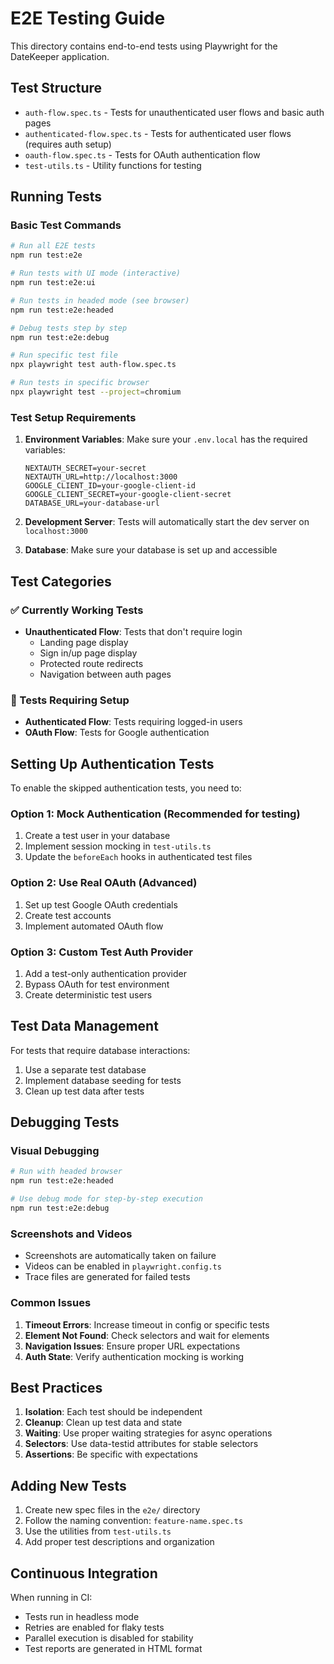 # E2E Testing Guide

This directory contains end-to-end tests using Playwright for the DateKeeper application.

## Test Structure

- `auth-flow.spec.ts` - Tests for unauthenticated user flows and basic auth pages
- `authenticated-flow.spec.ts` - Tests for authenticated user flows (requires auth setup)
- `oauth-flow.spec.ts` - Tests for OAuth authentication flow
- `test-utils.ts` - Utility functions for testing

## Running Tests

### Basic Test Commands

```bash
# Run all E2E tests
npm run test:e2e

# Run tests with UI mode (interactive)
npm run test:e2e:ui

# Run tests in headed mode (see browser)
npm run test:e2e:headed

# Debug tests step by step
npm run test:e2e:debug

# Run specific test file
npx playwright test auth-flow.spec.ts

# Run tests in specific browser
npx playwright test --project=chromium
```

### Test Setup Requirements

1. **Environment Variables**: Make sure your `.env.local` has the required variables:
   ```
   NEXTAUTH_SECRET=your-secret
   NEXTAUTH_URL=http://localhost:3000
   GOOGLE_CLIENT_ID=your-google-client-id
   GOOGLE_CLIENT_SECRET=your-google-client-secret
   DATABASE_URL=your-database-url
   ```

2. **Development Server**: Tests will automatically start the dev server on `localhost:3000`

3. **Database**: Make sure your database is set up and accessible

## Test Categories

### ✅ Currently Working Tests

- **Unauthenticated Flow**: Tests that don't require login
  - Landing page display
  - Sign in/up page display
  - Protected route redirects
  - Navigation between auth pages

### 🔄 Tests Requiring Setup

- **Authenticated Flow**: Tests requiring logged-in users
- **OAuth Flow**: Tests for Google authentication

## Setting Up Authentication Tests

To enable the skipped authentication tests, you need to:

### Option 1: Mock Authentication (Recommended for testing)

1. Create a test user in your database
2. Implement session mocking in `test-utils.ts`
3. Update the `beforeEach` hooks in authenticated test files

### Option 2: Use Real OAuth (Advanced)

1. Set up test Google OAuth credentials
2. Create test accounts
3. Implement automated OAuth flow

### Option 3: Custom Test Auth Provider

1. Add a test-only authentication provider
2. Bypass OAuth for test environment
3. Create deterministic test users

## Test Data Management

For tests that require database interactions:

1. Use a separate test database
2. Implement database seeding for tests
3. Clean up test data after tests

## Debugging Tests

### Visual Debugging
```bash
# Run with headed browser
npm run test:e2e:headed

# Use debug mode for step-by-step execution
npm run test:e2e:debug
```

### Screenshots and Videos
- Screenshots are automatically taken on failure
- Videos can be enabled in `playwright.config.ts`
- Trace files are generated for failed tests

### Common Issues

1. **Timeout Errors**: Increase timeout in config or specific tests
2. **Element Not Found**: Check selectors and wait for elements
3. **Navigation Issues**: Ensure proper URL expectations
4. **Auth State**: Verify authentication mocking is working

## Best Practices

1. **Isolation**: Each test should be independent
2. **Cleanup**: Clean up test data and state
3. **Waiting**: Use proper waiting strategies for async operations
4. **Selectors**: Use data-testid attributes for stable selectors
5. **Assertions**: Be specific with expectations

## Adding New Tests

1. Create new spec files in the `e2e/` directory
2. Follow the naming convention: `feature-name.spec.ts`
3. Use the utilities from `test-utils.ts`
4. Add proper test descriptions and organization

## Continuous Integration

When running in CI:
- Tests run in headless mode
- Retries are enabled for flaky tests
- Parallel execution is disabled for stability
- Test reports are generated in HTML format

